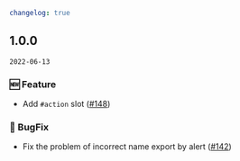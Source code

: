 ```yaml
changelog: true
```

## 1.0.0

`2022-06-13`

### 🆕 Feature

- Add `#action` slot ([#148](https://github.com/mb-design/mb-design-vue/pull/148))

### 🐛 BugFix

- Fix the problem of incorrect name export by alert ([#142](https://github.com/mb-design/mb-design-vue/pull/142))

